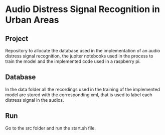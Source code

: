 # Audio Distress Signal Recognition in Urban Areas

## Project
Repository to allocate the database used in the implementation of an audio distress
signal recognition, the jupiter notebooks used in the process to train the model and
the implemented code used in a raspberry pi.

## Database

In the data folder all the recordings used in the training of the implemented model
are stored with the corresponding xml, that is used to label each distress signal in
the audios.

## Run

Go to the src folder and run the start.sh file.